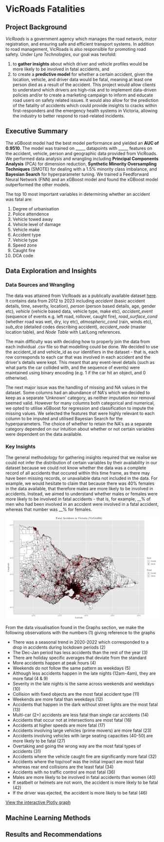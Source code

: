 # VicRoads Fatalities
## Project Background
_VicRoads_ is a government agency which manages the road network, motor registration, and ensuring safe and efficient transport systems. In addition to road management, VicRoads is also responsible for promoting road safety. Under _Lyra Technologies_, our goal was twofold:
1. to **gather insights** about which driver and vehicle profiles would be more likely to be involved in fatal accidents, and
2. to create a **predictive model** for whether a certain accident, given the location, vehicle, and driver data would be fatal, meaning at least one person died as a result of the accident.
This project would allow clients to understand which drivers are high-risk and to implement data-driven policies and/or to create a marketing campaign to inform and educate road users on safety related issues. It would also allow for the prediction of the fatality of accidents which could provide insights to cracks within first-responders and the emergency health systems in Victoria, allowing the industry to better respond to road-related incidents. 

## Executive Summary
The xGBoost model had the best model performance and yielded an **AUC of 0.9510**. The model was trained on _____ datapoints with _____ features on the accident, vehicle, person and geographic data provided from VicRoads. We performed data analysis and wrangling including **Principal Components Analysis** (PCA) for dimension reduction, **Synthetic Minority Oversampling Techniques** (SMOTE) for dealing with a 1.5% minority class imbalance, and **Bayesian Search** for hyperparameter tuning. We trained a Feedforward Neural Network (FNN) and an xGBoost model and found the xGBoost model outperformed the other models. 

The top 10 most important variables in determining whether an accident was fatal are:
1. Degree of urbanisation
2. Police attendence 
3. Vehicle towed away
4. Vehicle level of damage
5. Vehicle make
6. Accident type
7. Vehicle type
8. Speed zone
9. Caught fire
10. DCA code

## Data Exploration and Insights
### Data Sources and Wrangling
The data was attained from VicRoads as a publically available dataset [here](https://opendata.transport.vic.gov.au/dataset/victoria-road-crash-data). It contains data from 2012 to 2023 including _accident_ (basic accident details, time, severity, location), _person_ (person based details, age, gender etc), _vehicle_ (vehicle based data, vehicle type, make etc), _accident_event_ (sequence of events e.g. left road, rollover, caught fire), _road_surface_cond_ (whether road was wet, dry, icy etc), _atmospheric_cond_ (rain, winds etc), _sub_dca_ (detailed codes describing accident), _accident_node_ (master location table), and _Node Table_ with Lat/Long references.

The main difficulty was with deciding how to properly join the data from each individual .csv file so that modelling could be done. We decided to use the accident_id and vehicle_id as our identifiers in the dataset - that is, each row corresponds to each car that was involved in each accident and the driver's details were kept. This meant that any event-level details (such as what parts the car collided with, and the sequence of events) were maintained using binary encoding (e.g. 1 if the car hit an object, and 0 otherwise). 

The next major issue was the handling of missing and NA values in the dataset. Some columns had an abundance of NA's which we decided to keep as a separate 'Unknown' category, as neither imputation nor removal seemed valid. However for many columns both categorical and numerical, we opted to utilise xGBoost for regression and classification to impute the missing values. We selected the features that were highly relevant to each column to be imputed and utilised Bayesian Search for the hyperparameters. The choice of whether to retain the NA's as a separate category depended on our intuition about whether or not certain variables were dependent on the data available.

### Key Insights
The general methodology for gathering insights required that we realise we could not infer the distribution of certain variables by their availability in our dataset because we could not know whether the data was a complete record of all accidents that occured within this time frame, as there may have been missing records, or unavailable data not included in the data. For example, we would hesitate to claim that because there was 40% females in the data available, that therefore males are more likely to be involved in accidents. Instead, we aimed to understand whether males or females were more likely to be involved in fatal accidents - that is, for example, __% of men who had been involved in an accident were involved in a fatal accident, whereas that number was __% for females. 

![Alt text](Graphs/48.png)

From the data visualisation found in the Graphs section, we make the following observations with the numbers (1) giving reference to the graphs
- There was a seasonal trend in 2020-2022 which corresponded to a drop in accidents during lockdown periods (2)
- The Dec-Jan period has less accidents than the rest of the year (3)
- There are holiday specific averages that deviate from the standard
- More accidents happen at peak hours (4)
- Weekends do not follow the same pattern as weekdays (5)
- Although less accidents happen in the late nights (12am-4am), they are more fatal (4 & 9)
- Severity in the late nights is the same across weekends and weekdays (10)
- Collision with fixed objects are the most fatal accident type (11)
- Weekends are more fatal than weekdays (12)
- Accidents that happen in the dark without street lights are the most fatal (13)
- Multi-car (2+) accidents are less fatal than single car accidents (14)
- Accidents that occur not at intersections are most fatal (16)
- Accidents at higher speeds are more fatal (17)
- Accidents involving large vehicles (prime movers) are more fatal (23)
- Accidents involving vehicles with large seating capacities (40-50) are more likely to be fatal (27)
- Overtaking and going the wrong way are the most fatal types of accidents (31)
- Accidents where the vehicle caught fire are significantly more fatal (32)
- Accidents where the top/roof was the initial impact are most fatal whereas rear end collisions are the least fatal (34)
- Accidents with no traffic control are most fatal (36)
- Males are more likely to be involved in fatal accidents than women (40)
- If seatbelt or helmets are not worn, the accident is more likely to be fatal (42)
- If the driver was ejected, the accident is more likely to be fatal (46)



[View the interactive Plotly graph](https://whsnicholas.github.io/VicRoads-Fatalities/accident_date_agg_plotly.html)


## Machine Learning Methods



## Results and Recommendations
